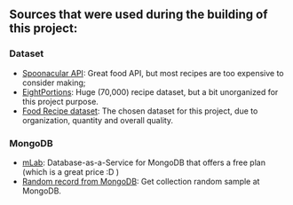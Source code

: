 ## Sources that were used during the building of this project:

### Dataset
- [Spoonacular API](https://spoonacular.com/food-api/): Great food API, but most recipes are too expensive to consider making;
- [EightPortions](https://eightportions.com/datasets/Recipes/): Huge (70,000) recipe dataset, but a bit unorganized for this project purpose.
- [Food Recipe dataset](https://www.kaggle.com/snehallokesh31096/recipe): The chosen dataset for this project, due to organization, quantity and overall quality. 

### MongoDB

- [mLab](https://mlab.com/): Database-as-a-Service for MongoDB that offers a free plan (which is a great price :D )
- [Random record from MongoDB](https://stackoverflow.com/questions/2824157/random-record-from-mongodb): Get collection random sample at MongoDB.